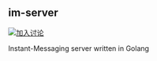 ## im-server

[![加入讨论](https://ineedav.herokuapp.com/badge.svg)](https://ineedav.herokuapp.com/)

Instant-Messaging server written in Golang

